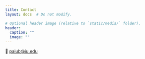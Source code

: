```yaml
---
title: Contact
layout: docs  # Do not modify.

# Optional header image (relative to `static/media/` folder).
header:
  caption: ""
  image: ""
---
```


:email: paiub@iu.edu
